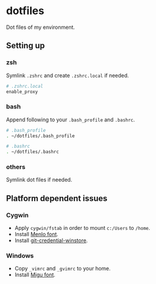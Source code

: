 dotfiles
========

Dot files of my environment.


Setting up
----------

### zsh

Symlink `.zshrc` and create `.zshrc.local` if needed.

```zsh
# .zshrc.local
enable_proxy
```


### bash

Append following to your `.bash_profile` and `.bashrc`.

```bash
# .bash_profile
. ~/dotfiles/.bash_profile

# .bashrc
. ~/dotfiles/.bashrc
```


### others

Symlink dot files if needed.


Platform dependent issues
-------------------------

### Cygwin

* Apply `cygwin/fstab` in order to mount `c:/Users` to `/home`.
* Install [Menlo font](https://github.com/hbin/top-programming-fonts).
* Install [git-credential-winstore](http://gitcredentialstore.codeplex.com).


### Windows

* Copy `_vimrc` and `_gvimrc` to your home.
* Install [Migu font](http://mix-mplus-ipa.sourceforge.jp/migu/).

